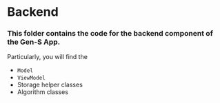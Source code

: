 # Backend

### This folder contains the code for the backend component of the Gen-S App.

Particularly, you will find the 
* `Model`
* `ViewModel`
* Storage helper classes
* Algorithm classes 